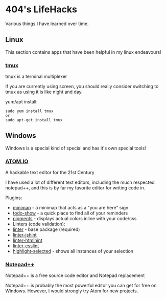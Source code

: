 # 404's LifeHacks
Various things I have learned over time.

## Linux
This section contains apps that have been helpful in my linux endeavours!

### [tmux](https://tmux.github.io/)
tmux is a terminal multiplexer

If you are currently using screen, you should really consider switching to tmux as using it is like night and day.

yum/apt install:
```
sudo yum install tmux
or
sudo apt-get install tmux
```

## Windows
Windows is a special kind of special and has it's own special tools!

### [ATOM.IO](https://atom.io/)
A hackable text editor for the 21st Century

I have used a lot of different text editors, including the much respected notepad++, and this is by far my favorite editor for writing code in.

Plugins:
- [minimap](https://atom.io/packages/minimap) - a minimap that acts as a "you are here" sign
- [todo-show](https://atom.io/packages/todo-show) - a quick place to find all of your reminders
- [pigments](https://atom.io/packages/pigments) - displays actual colors inline with your code/css
- Linters (code validation):
 - [linter](https://atom.io/packages/linter) - base package (required)
 - [linter-jshint](https://atom.io/packages/linter-jshint)
 - [linter-htmlhint](https://atom.io/packages/linter-htmlhint)
 - [linter-csslint](https://atom.io/packages/linter-csslint)
- [highlight-selected](https://atom.io/packages/highlight-selected) - shows all instances of your selection

### [Notepad++](https://notepad-plus-plus.org/)
Notepad++ is a free source code editor and Notepad replacement

Notepad++ is probably the most powerful editor you can get for free on Windows. However, I would strongly try Atom for new projects.
